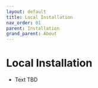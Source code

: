 ```yaml
---
layout: default
title: Local Installation
nav_order: 01
parent: Installation
grand_parent: About
---
```


# Local Installation
- Text TBD
